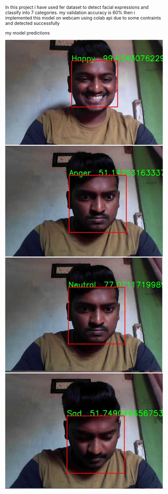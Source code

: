 In this project i have used fer dataset to detect facial expressions and classify into 7 categories.
my validation accuracy is 60%
then i implemented this model on webcam using colab api due to some contraints and detected successfully

my model predictions

![Happy](happy.JPG)
![Angry](anger.JPG)
![Neutral](Neutral.JPG)
![Sad](sad_1.JPG)
